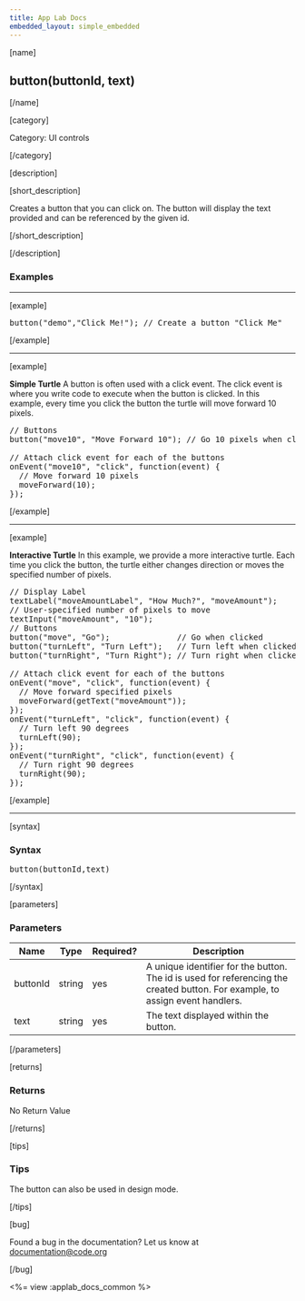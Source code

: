 ```yaml
---
title: App Lab Docs
embedded_layout: simple_embedded
---
```


[name]

## button(buttonId, text)

[/name]


[category]

Category: UI controls

[/category]

[description]

[short_description]

Creates a button that you can click on. The button will display the text provided and can be referenced by the given id.

[/short_description]

[/description]

### Examples
____________________________________________________

[example]

<pre>
button("demo","Click Me!"); // Create a button "Click Me"
</pre>

[/example]

____________________________________________________

[example]

**Simple Turtle**
A button is often used with a click event. The click event is where you write code to execute when the button is clicked.
In this example, every time you click the button the turtle will move forward 10 pixels.

<pre>
// Buttons
button("move10", "Move Forward 10"); // Go 10 pixels when clicked

// Attach click event for each of the buttons
onEvent("move10", "click", function(event) {
  // Move forward 10 pixels
  moveForward(10);
});
</pre>

[/example]
____________________________________________________


[example]

**Interactive Turtle**
In this example, we provide a more interactive turtle. Each time you click the button, the turtle either changes direction or moves the specified number of pixels.

<pre>
// Display Label
textLabel("moveAmountLabel", "How Much?", "moveAmount");
// User-specified number of pixels to move
textInput("moveAmount", "10");
// Buttons
button("move", "Go");              // Go when clicked
button("turnLeft", "Turn Left");   // Turn left when clicked
button("turnRight", "Turn Right"); // Turn right when clicked

// Attach click event for each of the buttons
onEvent("move", "click", function(event) {
  // Move forward specified pixels
  moveForward(getText("moveAmount"));
});
onEvent("turnLeft", "click", function(event) {
  // Turn left 90 degrees
  turnLeft(90);
});
onEvent("turnRight", "click", function(event) {
  // Turn right 90 degrees
  turnRight(90);
});
</pre>

[/example]

____________________________________________________

[syntax]

### Syntax
<pre>
button(buttonId,text)
</pre>

[/syntax]


[parameters]

### Parameters

| Name  | Type | Required? | Description |
|-----------------|------|-----------|-------------|
| buttonId | string | yes | A unique identifier for the button. The id is used for referencing the created button. For example, to assign event handlers. |
| text | string | yes | The text displayed within the button. |
[/parameters]

[returns]

### Returns
No Return Value

[/returns]

[tips]

### Tips
The button can also be used in design mode.

[/tips]

[bug]

Found a bug in the documentation? Let us know at documentation@code.org

[/bug]

<%= view :applab_docs_common %>
